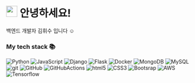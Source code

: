 <h1><img src="https://emojis.slackmojis.com/emojis/images/1531849430/4246/blob-sunglasses.gif?1531849430" width="30"/> 안녕하세요!</h1>


<p>백엔드 개발자 김휘수 입니다 ☺️ 

<h3>My tech stack 📚</h3>
<p>
<img alt="Python" src="https://img.shields.io/badge/-Python-F7B93E?style=flat-square&logo=python&logoColor=white" />
<img alt="JavaScript" src="https://img.shields.io/badge/-JavaScript-430098??style=flat-square&logo=javascript&logoColor=white" />
<img alt="Django" src="https://img.shields.io/badge/-Django-CC6699?style=flat-square&logo=django&logoColor=white" />
<img alt="Flask" src="https://img.shields.io/badge/-Flask-43853d?style=flat-square&logo=flask&logoColor=white" />
<img alt="Docker" src="https://img.shields.io/badge/-Docker-46a2f1?style=flat-square&logo=docker&logoColor=white" />
<img alt="MongoDB" src="https://img.shields.io/badge/-MongoDB-13aa52?style=flat-square&logo=mongodb&logoColor=white" />
<img alt="MySQL" src="https://img.shields.io/badge/-MySQL-B7178C?style=flat-square&logo=mysql&logoColor=white" />
<img alt="git" src="https://img.shields.io/badge/-Git-F05032?style=flat-square&logo=git&logoColor=white" />
<img alt="GitHub" src="https://img.shields.io/badge/-GitHub-2088FF?style=flat-square&logo=Github&logoColor=white" />
<img alt="GitHubActions" src="https://img.shields.io/badge/-GitHub Actions-2088FF?style=flat-square&logo=Githubactions&logoColor=white" />
<img alt="html5" src="https://img.shields.io/badge/-HTML5-E34F26?style=flat-square&logo=html5&logoColor=white" />
<img alt="CSS3" src="https://img.shields.io/badge/-CSS3-2018FF?style=flat-square&logo=CSS3&logoColor=white" />
<img alt="Bootsrap" src="https://img.shields.io/badge/-Bootstrap-5749BE?style=flat-square&logo=Bootstrap&logoColor=white" />
<img alt="AWS" src="https://img.shields.io/badge/-Amazon AWS-4529AE?style=flat-square&logo=AmazonAWS&logoColor=white" />
<img alt="Tensorflow" src="https://img.shields.io/badge/-Tensorflow-201gdf?style=flat-square&logo=Tensorflow&logoColor=white" />











